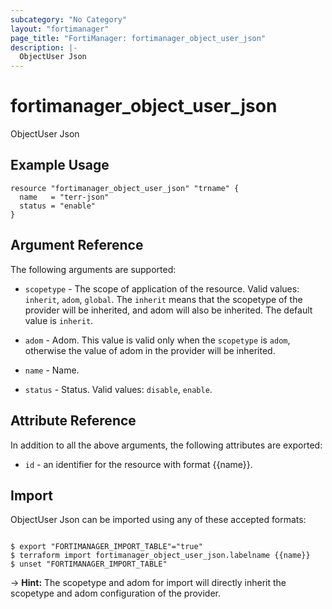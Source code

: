 ```yaml
---
subcategory: "No Category"
layout: "fortimanager"
page_title: "FortiManager: fortimanager_object_user_json"
description: |-
  ObjectUser Json
---
```


# fortimanager_object_user_json
ObjectUser Json

## Example Usage

```hcl
resource "fortimanager_object_user_json" "trname" {
  name   = "terr-json"
  status = "enable"
}
```

## Argument Reference


The following arguments are supported:

* `scopetype` - The scope of application of the resource. Valid values: `inherit`, `adom`, `global`. The `inherit` means that the scopetype of the provider will be inherited, and adom will also be inherited. The default value is `inherit`.
* `adom` - Adom. This value is valid only when the `scopetype` is `adom`, otherwise the value of adom in the provider will be inherited.

* `name` - Name.
* `status` - Status. Valid values: `disable`, `enable`.



## Attribute Reference

In addition to all the above arguments, the following attributes are exported:
* `id` - an identifier for the resource with format {{name}}.

## Import

ObjectUser Json can be imported using any of these accepted formats:
```

$ export "FORTIMANAGER_IMPORT_TABLE"="true"
$ terraform import fortimanager_object_user_json.labelname {{name}}
$ unset "FORTIMANAGER_IMPORT_TABLE"
```
-> **Hint:** The scopetype and adom for import will directly inherit the scopetype and adom configuration of the provider.
